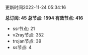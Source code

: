 更新时间2022-11-24 05:34:16

**总订阅: 45**
**总节点: 1594**
**有效节点: 416**
- ssr节点: 21
- v2ray节点: 352
- trojan节点: 39
- ss节点: 4
